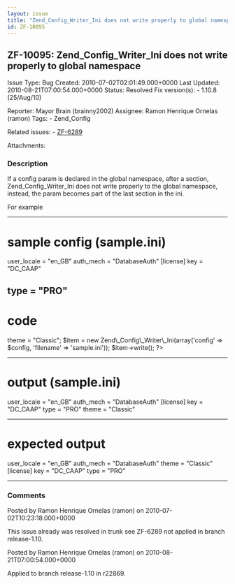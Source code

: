 ```yaml
---
layout: issue
title: "Zend_Config_Writer_Ini does not write properly to global namespace"
id: ZF-10095
---
```


ZF-10095: Zend\_Config\_Writer\_Ini does not write properly to global namespace
-------------------------------------------------------------------------------

 Issue Type: Bug Created: 2010-07-02T02:01:49.000+0000 Last Updated: 2010-08-21T07:00:54.000+0000 Status: Resolved Fix version(s): - 1.10.8 (25/Aug/10)
 
 Reporter:  Mayor Brain (brainny2002)  Assignee:  Ramon Henrique Ornelas (ramon)  Tags: - Zend\_Config
 
 Related issues: - [ZF-6289](/issues/browse/ZF-6289)
 
 Attachments: 
### Description

If a config param is declared in the global namespace, after a section, Zend\_Config\_Writer\_Ini does not write properly to the global namespace, instead, the param becomes part of the last section in the ini.

For example

- - - - - -

sample config (sample.ini)
==========================

user\_locale = "en\_GB" auth\_mech = "DatabaseAuth" [license] key = "DC\_CAAP"

type = "PRO"
------------

code
====

<?php $config = new Zend\_Config\_Ini('sample.ini'); $config->theme = "Classic"; $item = new Zend\_Config\_Writer\_Ini(array('config' => $config, 'filename' => 'sample.ini')); $item->write(); ?>
--------------------------------------------------------------------------------------------------------------------------------------------------------------------------------------------------

output (sample.ini)
===================

user\_locale = "en\_GB" auth\_mech = "DatabaseAuth" [license] key = "DC\_CAAP" type = "PRO" theme = "Classic"

- - - - - -

expected output
===============

user\_locale = "en\_GB" auth\_mech = "DatabaseAuth" theme = "Classic" [license] key = "DC\_CAAP" type = "PRO"

- - - - - -



 

### Comments

Posted by Ramon Henrique Ornelas (ramon) on 2010-07-02T10:23:18.000+0000

This issue already was resolved in trunk see ZF-6289 not applied in branch release-1.10.

 

 

Posted by Ramon Henrique Ornelas (ramon) on 2010-08-21T07:00:54.000+0000

Applied to branch release-1.10 in r22869.

 

 